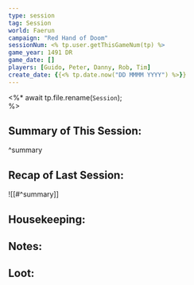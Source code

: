 ```yaml
---
type: session
tag: Session
world: Faerun
campaign: "Red Hand of Doom"
sessionNum: <% tp.user.getThisGameNum(tp) %>
game_year: 1491 DR
game_date: []
players: [Guido, Peter, Danny, Rob, Tim]
create_date: {{<% tp.date.now("DD MMMM YYYY") %>}}
---
```


<%* 
	await tp.file.rename(`Session`); 	
%>

## Summary of This Session:

^summary

## Recap of Last Session:
![[#^summary]]

## Housekeeping:

## Notes:

## Loot:
